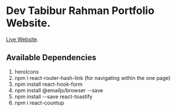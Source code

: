 # Dev Tabibur Rahman Portfolio Website.

[Live Website]().

## Available Dependencies
1. heroIcons
2. npm i react-router-hash-link (for navigating within the one page)
3. npm install react-hook-form
4. npm install @emailjs/browser --save
5. npm install --save react-toastify
6. npm i react-countup